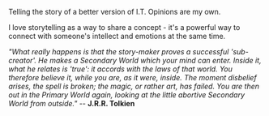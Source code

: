 Telling the story of a better version of I.T.  Opinions are my own.

I love storytelling as a way to share a concept - it's a powerful way to connect with someone's intellect and emotions at the same time.

_"What really happens is that the story-maker proves a successful 'sub-creator'. He makes a Secondary World which your mind can enter. Inside it, what he relates is 'true': it accords with the laws of that world. You therefore believe it, while you are, as it were, inside. The moment disbelief arises, the spell is broken; the magic, or rather art, has failed. You are then out in the Primary World again, looking at the little abortive Secondary World from outside."_ -- **J.R.R. Tolkien**
